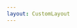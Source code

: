 ```yaml
---
layout: CustomLayout
---
```

<demo-header></demo-header>
<div style="height: 600px;"></div>
<demo-cookie-consent></demo-cookie-consent>
